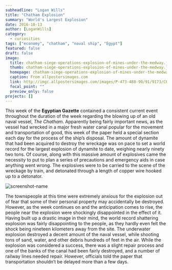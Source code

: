 ```yaml
---
subheadline: "Logan Wills"
title: "Chatham Explosion"
summary: "World's Largest Explosion"
date: 2016-10-13
author: [LoganWills]
category:
  - curiosities
tags: ["economy", "chatham", "naval ship", "Egypt"]
featured: false
draft: false
image:
  title: chatham-siege-operations-explosion-of-mines-under-the-medway.jpeg
  thumb: chatham-siege-operations-explosion-of-mines-under-the-medway.jpeg
  homepage: chatham-siege-operations-explosion-of-mines-under-the-medway.jpeg
  caption: From allpostersimages.com
  link: http://imgc.allpostersimages.com/images/P-473-488-90/91/9173/CERG500Z/posters/chatham-siege-operations-explosion-of-mines-under-the-medway.jpg
  focal_point: ""
  preview_only: false
projects: []
---
```


This week of the **Egyptian Gazette** contained a consistent current event throughout the duration
of the week regarding the blowing up of an old naval vessel, _The Chatham_.  Apparently being fairly important
news, as the vessel had wrecked in a major fresh water canal popular for the movement and
transportation of good, this week of the paper held a special section each day for the process
of the ship’s disposal.  The amount of dynamite that had been acquired to destroy the wreckage
was on pace to set a world record for the largest explosion of dynamite to date, weighing nearly
ninety two tons.  Of course, along with this massive amount of explosives came the necessity to
put to plan a series of precautions and emergency aids in case anything went wrong.  The
explosives were to be carried to the scene of the wreckage by train, and detonated through a
length of copper wire hooked up to a detonator.  

![screenshot-name](https://github.com/dig-eg-gaz/dig-eg-gaz.github.io/blob/master/images/wills-explosion-screenshot.jpg?raw=true)

The townspeople at this time were extremely
anxious for the explosion out of fear that some of their personal property may accidentally be
destroyed.  However, as the week continues on and the anticipation comes to rise, the people
near the explosion were shockingly disappointed in the effect of it.  Having built up a drastic
image in their mind, the world record shattering explosion was fairly disappointing to the
people, as they hardly even felt the shock being nineteen kilometers away from the site.  The
underwater explosion destroyed a decent amount of the naval vessel, while shooting tons of
sand, water, and other debris hundreds of feet in the air.  While the explosion was considered
a success, there was a slight repair process and one of the banks of the canal had been fairly
destroyed, and a number of railway lines needed repair.  However, officials told the paper
that transportation shouldn’t be delayed more than a few days.  
